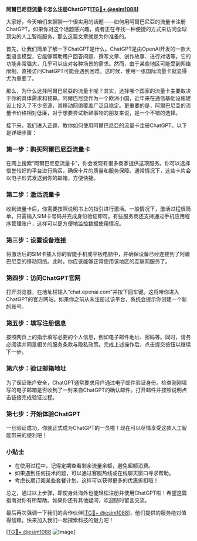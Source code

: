 **阿爾巴尼亞流量卡怎么注册ChatGPT[[TG💪+ @esim1088](https://t.me/s/esim1088)]**

大家好，今天咱们来聊聊一个很实用的话题——如何用阿爾巴尼亞的流量卡注册ChatGPT。如果你对这个话题感兴趣，或者正在寻找一种便捷的方式来访问全球顶尖的人工智能服务，那么这篇文章就是为你准备的。

首先，让我们简单了解一下ChatGPT是什么。ChatGPT是由OpenAI开发的一款大型语言模型，它能够帮助用户回答问题、撰写文章、创作故事、进行对话等。它的功能非常强大，几乎可以应对各种场景的需求。然而，由于某些地区可能受到网络限制，直接访问ChatGPT可能会遇到困难。这时候，使用一张国际流量卡就显得尤为重要了。

那么，为什么选择阿爾巴尼亞的流量卡呢？其实，选择哪个国家的流量卡主要取决于你的具体需求和预算。阿爾巴尼亞作为一个欧洲小国，近年来在通信基础设施建设上投入了不少资源，其移动网络覆盖广泛且稳定。更重要的是，阿爾巴尼亞的流量卡价格相对低廉，对于想要尝试新鲜事物的朋友来说，是一个不错的选择。

接下来，我们进入正题，教你如何使用阿爾巴尼亞的流量卡注册ChatGPT。以下是详细步骤：

### 第一步：购买阿爾巴尼亞流量卡

在网上搜索“阿爾巴尼亞流量卡”，你会发现有很多商家提供这项服务。你可以选择信誉较好的平台进行购买，确保卡片的质量和服务保障。通常情况下，这些卡片会以电子形式发送到你的邮箱，方便快捷。

### 第二步：激活流量卡

收到流量卡后，你需要按照说明书上的指引进行激活。一般情况下，激活过程很简单，只需输入SIM卡号码并完成身份验证即可。有些服务商还支持通过手机应用程序管理账户，这样可以更方便地监控数据使用情况。

### 第三步：设置设备连接

将激活后的SIM卡插入你的智能手机或平板电脑中，并确保设备已经连接到了阿爾巴尼亞的移动网络。此时，你应该能够正常使用该地区的互联网服务了。

### 第四步：访问ChatGPT官网

打开浏览器，在地址栏输入“chat.openai.com”并按下回车键。这将带你进入ChatGPT的官方网站。如果你之前从未注册过该平台，系统会提示你创建一个新的账号。

### 第五步：填写注册信息

按照网页上的指示填写必要的个人信息，例如电子邮件地址、密码等。同时，请务必阅读并同意相关的服务条款与隐私政策。完成上述操作后，点击提交按钮以继续下一步。

### 第六步：验证邮箱地址

为了保证账户安全，ChatGPT通常要求用户通过电子邮件验证身份。检查刚刚填写的电子邮箱是否收到了一封来自ChatGPT的确认邮件。打开邮件并按照说明点击链接完成验证过程。

### 第七步：开始体验ChatGPT

一旦验证成功，你就正式成为ChatGPT的一员啦！现在可以尽情享受这款人工智能带来的便利吧！

### 小贴士

- 在使用过程中，记得定期查看剩余流量余额，避免超额消费。
- 如果遇到任何技术问题，可以通过客服热线或在线聊天窗口寻求帮助。
- 考虑长期订阅某些套餐计划，这样可以获得更多的优惠折扣哦！

总之，通过以上步骤，即使身处海外也能轻松注册并使用ChatGPT啦！希望这篇指南对你有所帮助。如果你还有其他疑问，欢迎随时留言交流。

最后再次强调一下我们的合作伙伴[[TG💪+ @esim1088](https://t.me/s/esim1088)]，他们提供的服务绝对值得信赖。快来加入我们一起探索科技的魅力吧！

[[TG💪+ @esim1088](https://t.me/s/esim1088) ![Image](https://i.postimg.cc/4NQfJmqS/Snipaste-2025-05-13-00-14-12.png)]